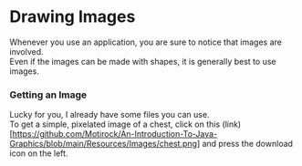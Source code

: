 # Drawing Images

Whenever you use an application, you are sure to notice that images are involved.  
Even if the images can be made with shapes, it is generally best to use images.  

### Getting an Image
Lucky for you, I already have some files you can use.  
To get a simple, pixelated image of a chest, click on this (link)[https://github.com/Motirock/An-Introduction-To-Java-Graphics/blob/main/Resources/Images/chest.png] and press the download icon on the left.  
